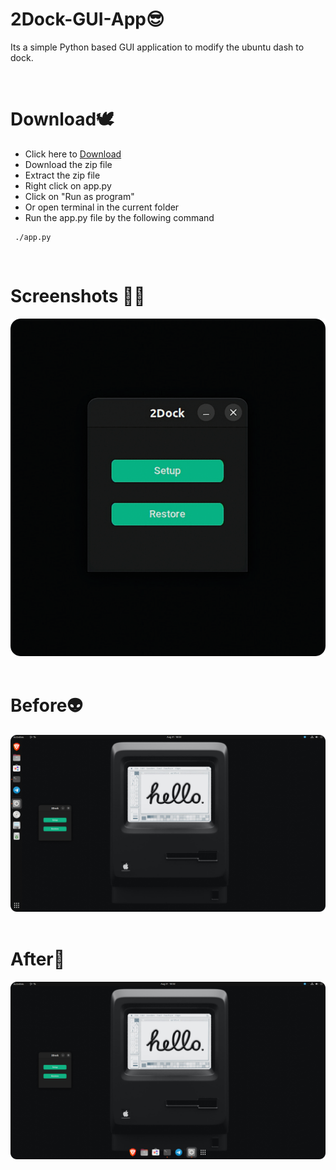 # 2Dock-GUI-App😎
 Its a simple Python based GUI application to modify the ubuntu dash to dock.

&nbsp;

# Download🕊️

- Click here to [Download](https://github.com/dreamcatcher45/)
- Download the zip file
- Extract the zip file
- Right click on app.py
- Click on "Run as program"
- Or open terminal in the current folder 
- Run the app.py file by the following command

```
 ./app.py
```


&nbsp;
# Screenshots 😶‍🌫️
![image](app.png)
&nbsp;
# Before👽
![image](before.png)
&nbsp;
# After👻
![image](after.png)
&nbsp;
 
